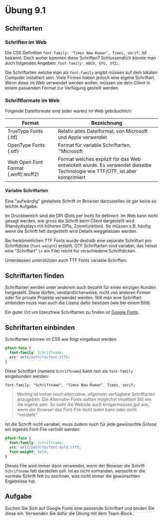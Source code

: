 # Übung 9.1 #

## Schriftarten ##

### Schriften im Web ###

Die CSS Definition `font-family: "Times New Roman", Times, serif;` ist bekannt. Doch woher kommen diese Schriften?
Schlussendlich könnte man auch folgendes Angeben: `font-family: ABCD, EFG, XYZ;`.

Die Schriftarten welche man als `font-family` angibt müssen auf dem lokalen Computer installiert sein.
Viele Firmen haben jedoch eine eigene Schriftart. Wenn diese im Web verwendet werden wollen, müssen sie
dem Client in einem passenden Format zur Verfügung gestellt werden.

### Schriftformate im Web ###

Folgende Dateiformate sind (oder waren) im Web gebräuchlich:

|Format|Bezeichnung|
|---|---|
| TrueType Fonts (.ttf) | Relativ altes Dateiformat, von Microsoft und Apple verwendet |
| OpenType Fonts (.otf) | Format für variable Schriftarten, &trade;Microsoft |
| Web Open Font Format (.woff/.woff2) | Format welches explizit für das Web entwickelt wurde. Es verwendet dieselbe Technologie wie TTF/OTF, ist aber komprimiert |

#### Variable Schriftarten ####

Eine "aufwändig" gestaltete Schrift im Browser darzustellen ist gar keine so leichte Aufgabe.

Im Druckbereich sind die DPI (Dots per Inch) fix definiert. Im Web kann nicht gesagt werden, wie gross die Schrift
beim Client dargestellt wird (Handydisplays mit höheren DPIs, Zoomfunktion). So müssen z.B. häufig wenn die Schrift fett
dargestellt wird Details weggelassen werden.

Bei herkömmlichen TTF Fonts wurde deshalb eine separate Schriftart pro Schriftdicke (`font-weight`) erstellt.
OTF Schriftarten sind variabel, das heisst eine "Schriftart" (= ein File) reicht für verschiedene Schriftdicken.

Unterdessen unterstützen auch TTF Fonts variable Schriften.

## Schriftarten finden ##

Schriftarten werden unter anderem auch bezahlt für einen einzigen Kunden hergestellt. Diese dürfen, verständlicherweise,
nicht von anderen Firmen oder für private Projekte verwendet werden. Will man eine Schriftart einbinden muss man auch die Lizenz
dafür besitzen (wie bei einem Bild).

Ein guter Ort um lizenzfreie Schriftarten zu finden ist [Google Fonts](https://fonts.google.com/).

## Schriftarten einbinden ##

Schriftarten können im CSS wie folgt eingebaut werden:

```css
@font-face {
  font-family: Schriftname;
  src: url(/path/to/font.ttf);
}
```

Diese Schriftart (namens `Schriftname`) kann nun als `font-family` eingebunden werden:

```css
font-family: "Schriftname", "Times New Roman", Times, serif;
```

> Wichtig ist immer noch alternative, allgemein verfügbare Schriftarten anzugeben. Die Alternativ-Fonts sollten möglichst
> imselben Stil wie die eigene sein. So sieht die Website auch einigermassen gut aus, wenn der Browser das Font-File nicht
> laden kann oder nicht "versteht".

Ist die Schrift nicht variabel, muss zudem noch für jede gewünschte Grösse ein eigenes Font-File verlinkt werden:

```css
@font-face {
  font-family: Schriftname;
  src: url(/path/to/font-bold.ttf);
  font-weight: bold;
}
```

Dieses File wird immer dann verwendet, wenn der Browser die Schrift `Schriftname` fett darstellen soll.
Ist es nicht vorhanden, versucht er die normale Schrift fett zu zeichnen, was nicht immer die gewünschten Ergebnisse hat.

## Aufgabe ##

Suchen Sie Sich auf Google Fonts eine passende Schriftart und binden Sie diese ein. Verwenden Sie dafür die Übung mit dem
Team-Block.